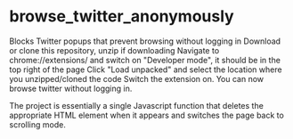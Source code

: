 # browse_twitter_anonymously
Blocks Twitter popups that prevent browsing without logging in
Download or clone this repository, unzip if downloading
Navigate to chrome://extensions/ and switch on "Developer mode", it should be in the top right of the page
Click "Load unpacked" and select the location where you unzipped/cloned the code
Switch the extension on. You can now browse twitter without logging in.

The project is essentially a single Javascript function that deletes the appropriate HTML element when it appears and switches the page back to scrolling mode.
